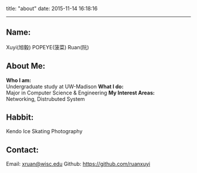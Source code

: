 title: "about"
date: 2015-11-14 16:18:16

---
## Name:
Xuyi(旭毅) POPEYE(菠菜) Ruan(阮)

## About Me: 
**Who I am:**   
Undergraduate study at UW-Madison
**What I do:**  
Major in Computer Science & Engineering
**My Interest Areas:**  
Networking, Distrubuted System

## Habbit: 
Kendo
Ice Skating
Photography


## Contact:
Email: xruan@wisc.edu
Github: https://github.com/ruanxuyi

